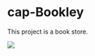 # cap-Bookley
This project is a book store.

<img src="https://res.cloudinary.com/dx5ghfasm/image/upload/v1663437948/image_2022-09-17_230543870_to7btz.png" >
